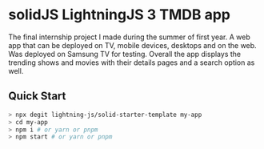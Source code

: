 # solidJS LightningJS 3 TMDB app

The final internship project I made during the summer of first year. A web app that can be deployed on TV, mobile devices, desktops and on the web. 
Was deployed on Samsung TV for testing. Overall the app displays the trending shows and movies with their details pages and a search option as well.

## Quick Start

```sh
> npx degit lightning-js/solid-starter-template my-app
> cd my-app
> npm i # or yarn or pnpm
> npm start # or yarn or pnpm
```
